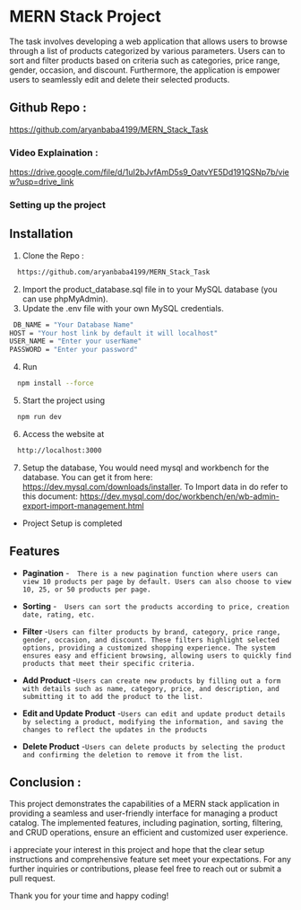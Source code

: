 
# MERN Stack Project

The task involves developing a web application that allows users to browse through a list of products categorized by various parameters. Users can to sort and filter products based on criteria such as categories, price range, gender, occasion, and discount. Furthermore, the application is empower users to seamlessly edit and delete their selected products.




## Github Repo :

https://github.com/aryanbaba4199/MERN_Stack_Task

### Video Explaination :
https://drive.google.com/file/d/1uI2bJvfAmD5s9_OatvYE5Dd191QSNp7b/view?usp=drive_link

### Setting up the project




## Installation

1. Clone the Repo : 

```bash
  https://github.com/aryanbaba4199/MERN_Stack_Task
```
2. Import the product_database.sql file in to your MySQL database (you can use phpMyAdmin).
3. Update the .env file with your own MySQL credentials.

```bash
 DB_NAME = "Your Database Name"
HOST = "Your host link by default it will localhost"
USER_NAME = "Enter your userName"
PASSWORD = "Enter your password"
```
4. Run 
```bash
  npm install --force
```
5. Start the project using 
```bash
  npm run dev
```
6.  Access the website at
```bash
  http://localhost:3000
```
7. Setup the database, You would need mysql and workbench for the database. You can get it from here: https://dev.mysql.com/downloads/installer. To Import data in do refer to this document: https://dev.mysql.com/doc/workbench/en/wb-admin-export-import-management.html

* Project Setup is completed 
    

    
## Features

- **Pagination** -```  There is a new pagination function where users can view 10 products per page by default. Users can also choose to view 10, 25, or 50 products per page.```

- **Sorting** -```  Users can sort the products according to price, creation date, rating, etc.```

- **Filter** -```Users can filter products by brand, category, price range, gender, occasion, and discount. These filters highlight selected options, providing a customized shopping experience. The system ensures easy and efficient browsing, allowing users to quickly find products that meet their specific criteria. ```
- **Add Product** -```Users can create new products by filling out a form with details such as name, category, price, and description, and submitting it to add the product to the list. ```

- **Edit and Update Product** -```Users can edit and update product details by selecting a product, modifying the information, and saving the changes to reflect the updates in the products ```

- **Delete Product** -```Users can delete products by selecting the product and confirming the deletion to remove it from the list. ```








## Conclusion : 
This project demonstrates the capabilities of a MERN stack application in providing a seamless and user-friendly interface for managing a product catalog. The implemented features, including pagination, sorting, filtering, and CRUD operations, ensure an efficient and customized user experience.

i appreciate your interest in this project and hope that the clear setup instructions and comprehensive feature set meet your expectations. For any further inquiries or contributions, please feel free to reach out or submit a pull request.

Thank you for your time and happy coding!



